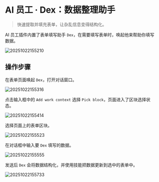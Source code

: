 # AI 员工 · Dex：数据整理助手

> 快速提取并填充表单，让杂乱信息变得结构化。

AI 员工插件内置了表单填写助手 `Dex`，在需要填写表单时，唤起他来帮助你填写数据。

![20251022155210](https://static-docs.nocobase.com/20251022155210.png)

## 操作步骤

在表单页面唤起 `Dex`，打开对话窗口。

![20251022155316](https://static-docs.nocobase.com/20251022155316.png)

点击输入框中的 `Add work context` 选择 `Pick block`，页面进入了区块选择状态。

![20251022155414](https://static-docs.nocobase.com/20251022155414.png)

选择页面上的表单区块。

![20251022155523](https://static-docs.nocobase.com/20251022155523.png)

在对话框中输入要 `Dex` 填写的数据。

![20251022155555](https://static-docs.nocobase.com/20251022155555.png)

发送后 `Dex` 会将数据结构化，并使用技能把数据更新到选中的表单中。

![20251022155733](https://static-docs.nocobase.com/20251022155733.png)
